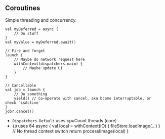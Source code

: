 








## Coroutines
Simple threading and concurrency.

    val myDeferred = async {
        // Do stuff
    }
    val myValue = myDeferred.await()

    // Fire and forget
    launch {
        // Maybe do network request here
        withContext(dispatchers.main) {
            // Maybe update UI
        }
    }
    
    // Cancellable
    val job = launch {
        // Do something
        yield() // Co-operate with cancel, aka bcome interruptable, or check `isActive`
    }
    job?.cancel()

- `Dispatchers.Default` uses cpuCount threads (core)
- `IO` uses 64
        async {
            val local = withContext(IO) {
                fileStore.loadImage(...)
            }
            // No thread context switch
            return processIimage(local)
        }
